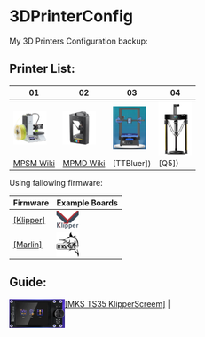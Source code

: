 # 3DPrinterConfig
My 3D Printers Configuration backup:

## Printer List:
01 | 02 | 03 | 04 
--------|------|------|------
<img align="left" width=60 src="docs/images/mpsm-logo.png" /> | <img align="left" width=60 src="docs/images/mpmd-logo.png" /> | <img align="left" width=60 src="docs/images/bluer-logo.png" /> | <img align="left" width=60 src="docs/images/q5-logo.jpg" />
[MPSM Wiki](https://mpselectmini.com/)| [MPMD Wiki](https://mpminidelta.com/)| [TTBluer]) | [Q5]) 

Using fallowing firmware:

Firmware|Example Boards
--------|------
[[Klipper]](https://www.klipper3d.org/) | <img align="left" width=40 src="docs/images/klipper-logo-small.png" />
[[Marlin]](https://marlinfw.org/) | <img align="left" width=40 src="docs/images/marlin-logo-small.png" />



## Guide:
[[MKS TS35 KlipperScreem]](https://github.com/willngton/3DPrinterConfig/tree/main/mks_ts35) | <img align="left" width=100 src="docs/images/mks_ts35.png" />
